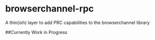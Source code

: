 browserchannel-rpc
==================

A thin(ish) layer to add PRC capabilities to the browserchannel library

##Currently Work in Progress
